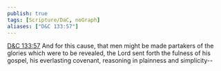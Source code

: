 ```yaml
---
publish: true
tags: [Scripture/DaC, noGraph]
aliases: ["D&C 133:57"]
---
```

[D&C 133:57](https://churchofjesuschrist.org/study/scriptures/dc-testament/dc/133?lang=eng&id=p57#p57) And for this cause, that men might be made partakers of the glories which were to be revealed, the Lord sent forth the fulness of his gospel, his everlasting covenant, reasoning in plainness and simplicity--
